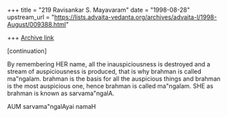 +++
title = "219 Ravisankar S. Mayavaram"
date = "1998-08-28"
upstream_url = "https://lists.advaita-vedanta.org/archives/advaita-l/1998-August/009388.html"

+++
[Archive link](https://lists.advaita-vedanta.org/archives/advaita-l/1998-August/009388.html)

[continuation]

By remembering HER name, all the inauspiciousness is destroyed
and a stream of auspiciousness is produced, that is why brahman
is called ma"ngalam. brahman is the basis for all the auspicious
things and brahman is the most auspicious one, hence brahman is
called ma"ngalam. SHE as brahman is known as sarvama"ngalA.


AUM sarvama"ngalAyai namaH

